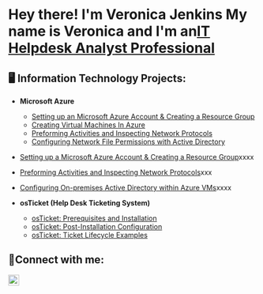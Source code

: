 <h1>Hey there! I'm Veronica Jenkins My name is Veronica and I'm an<a href="https://linkedin.com/in/VeronicaJenkins">IT Helpdesk Analyst Professional</a></h1>

<h2>🖥 Information Technology Projects:</h2>

- <b>Microsoft Azure</b>
  - [Setting up an Microsoft Azure Account & Creating a Resource Group](https://github.com/Veronica-Jenkins/azure-setup)
  - [Creating Virtual Machines In Azure](https://github.com/Veronica-Jenkins/azure-vms)
  - [Preforming Activities and Inspecting Network Protocols](https://github.com/Veronica-Jenkins/azure-network-protocols)
  - [Configuring Network File Permissions with Active Directory](https://github.com/Veronica-Jenkins/azure-permiss-ad)
 
 - [Setting up a Microsoft Azure Account & Creating a Resource Group](https://github.com/Veronica-Jenkins/azure-setup)xxxx
  
  - [Preforming Activities and Inspecting Network Protocols](https://github.com/Veronica-Jenkins/azure-network-protocols)xxx
  - [Configuring On-premises Active Directory within Azure VMs](https://github.com/Veronica-Jenkins/configure-ad)xxxx
- <b>osTicket (Help Desk Ticketing System)</b>
  - [osTicket: Prerequisites and Installation](https://github.com/Veronica-Jenkins/osticket-prereqs)
  - [osTicket: Post-Installation Configuration](https://github.com/Veronica-Jenkins/post-install-config)
  - [osTicket: Ticket Lifecycle Examples](https://github.com/Veronica-Jenkins/ticket-lifecycle)


<h2>🤳Connect with me:</h2>


[<img align="left" alt="Veronica | LinkedIn" width="22px" src="https://cdn.jsdelivr.net/npm/simple-icons@v3/icons/linkedin.svg" />][linkedin]



[linkedin]: https://linkedin.com/in/Veronica
